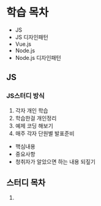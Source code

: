 # 학습 목차
- JS
- JS 디자인패턴
- Vue.js
- Node.js
- Node.js 디자인패턴

## JS
### JS스터디 방식
1. 각자 개인 학습
2. 학습한걸 개인정리 
3. 예제 코딩 해보기
4. 매주 각자 단원별 발표준비
 - 핵심내용
 - 중요사항
 - 청취자가 알았으면 하는 내용 되짚기

## 스터디 목차
1. 
